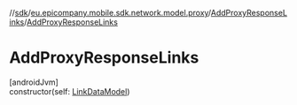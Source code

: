 //[sdk](../../../index.md)/[eu.epicompany.mobile.sdk.network.model.proxy](../index.md)/[AddProxyResponseLinks](index.md)/[AddProxyResponseLinks](-add-proxy-response-links.md)

# AddProxyResponseLinks

[androidJvm]\
constructor(self: [LinkDataModel](../../eu.epicompany.mobile.android.data.network.model.hypermedia/-link-data-model/index.md))
